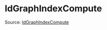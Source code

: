 # IdGraphIndexCompute

Source: [IdGraphIndexCompute](../../csrc/id_model/id_model_index_compute.h#L16)
